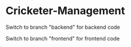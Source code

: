 # Cricketer-Management

Switch to branch "backend" for backend code

Switch to branch "frontend" for frontend code
